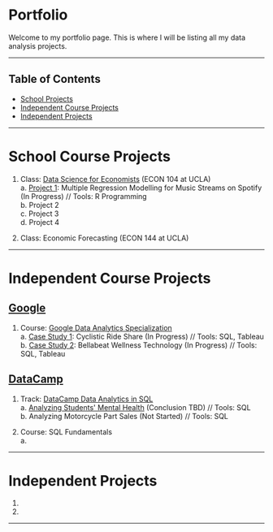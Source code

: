 # Portfolio

Welcome to my portfolio page. This is where I will be listing all my data analysis projects.

***

## Table of Contents
- [School Projects](#school-projects)
- [Independent Course Projects](#independent-course-projects)
- [Independent Projects](#independent-projects)

***

# School Course Projects

1. Class: [Data Science for Economists](https://github.com/kivatmojo/econ_104) (ECON 104 at UCLA)  
   a. [Project 1](https://github.com/kivatmojo/econ_104/blob/main/Project_1/README.md): Multiple Regression Modelling for Music Streams on Spotify (In Progress) // Tools: R Programming  
   b. Project 2  
   c. Project 3  
   d. Project 4
     
2. Class: Economic Forecasting (ECON 144 at UCLA)

*** 
# Independent Course Projects

## [Google](https://github.com/kivatmojo/google_data_analytics#google)
1. Course: [Google Data Analytics Specialization](https://github.com/kivatmojo/google_data_analytics#data-analytics-specialization)  
   a. [Case Study 1](https://github.com/kivatmojo/google_data_analytics/blob/main/cyclistic_ride_share/README.md): Cyclistic Ride Share (In Progress) // Tools: SQL, Tableau  
   b. [Case Study 2](https://github.com/kivatmojo/google_data_analytics/blob/main/bellabeat_wellness/README.md): Bellabeat Wellness Technology (In Progress) // Tools: SQL, Tableau
  
## [DataCamp](https://github.com/kivatmojo/datacamp)
1. Track: [DataCamp Data Analytics in SQL](https://github.com/kivatmojo/datacamp#data-analyst-in-sql-track)  
   a. [Analyzing Students' Mental Health](https://github.com/kivatmojo/datacamp/blob/main/student_mental_health/README.md#analyzing-students-mental-health) (Conclusion TBD) // Tools: SQL  
   b. Analyzing Motorcycle Part Sales (Not Started) // Tools: SQL

2. Course: SQL Fundamentals  
   a.
   
***

# Independent Projects

1. 
2. 

***


